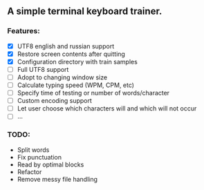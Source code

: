 ## A simple terminal keyboard trainer.
### Features:
- [x] UTF8 english and russian support
- [x] Restore screen contents after quitting
- [x] Configuration directory with train samples
- [ ] Full UTF8 support
- [ ] Adopt to changing window size
- [ ] Calculate typing speed (WPM, CPM, etc)
- [ ] Specify time of testing or number of words/character
- [ ] Custom encoding support
- [ ] Let user choose which characters will and which will not occur
- [ ] ...

### TODO:
* Split words
* Fix punctuation
* Read by optimal blocks
* Refactor
* Remove messy file handling

